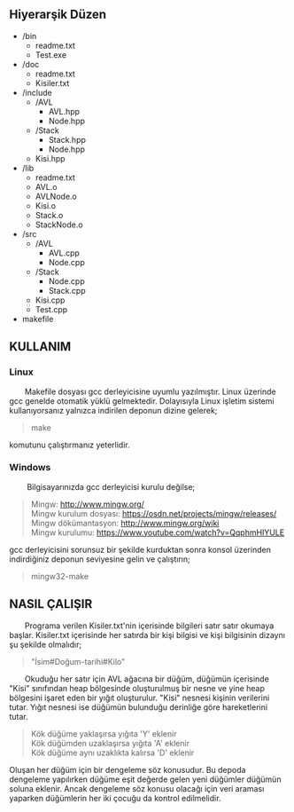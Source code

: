 ## Hiyerarşik Düzen

* /bin
  - readme.txt
  - Test.exe
* /doc
  - readme.txt
  - Kisiler.txt
* /include
  * /AVL
    - AVL.hpp
    - Node.hpp
  * /Stack
    - Stack.hpp
    - Node.hpp
  - Kisi.hpp
* /lib
  - readme.txt
  - AVL.o
  - AVLNode.o
  - Kisi.o
  - Stack.o
  - StackNode.o
* /src
  * /AVL
    - AVL.cpp
    - Node.cpp
  * /Stack
    - Node.cpp
    - Stack.cpp
  - Kisi.cpp
  - Test.cpp
* makefile

## KULLANIM
### Linux
&emsp;&emsp;Makefile dosyası gcc derleyicisine uyumlu yazılmıştır. Linux üzerinde gcc genelde otomatik yüklü gelmektedir. Dolayısıyla Linux işletim sistemi kullanıyorsanız yalnızca indirilen deponun dizine gelerek;
> make

komutunu çalıştırmanız yeterlidir.

### Windows
&emsp;&emsp; Bilgisayarınızda gcc derleyicisi kurulu değilse;
> Mingw: http://www.mingw.org/  
> Mingw kurulum dosyası: https://osdn.net/projects/mingw/releases/  
> Mingw dökümantasyon: http://www.mingw.org/wiki  
> Mingw kurulumu: https://www.youtube.com/watch?v=QqphmHIYULE  

gcc derleyicisini sorunsuz bir şekilde kurduktan sonra konsol üzerinden indirdiğiniz deponun seviyesine gelin ve çalıştırın;

> mingw32-make

## NASIL ÇALIŞIR
&emsp;&emsp;Programa verilen Kisiler.txt'nin içerisinde bilgileri satır satır okumaya başlar. Kisiler.txt içerisinde her satırda bir kişi bilgisi ve kişi bilgisinin dizaynı şu şekilde olmalıdır;
> "İsim#Doğum-tarihi#Kilo"

&emsp;&emsp;Okuduğu her satır için AVL ağacına bir düğüm, düğümün içerisinde "Kisi" sınıfından heap bölgesinde oluşturulmuş bir nesne ve yine heap bölgesini işaret eden bir yığıt oluşturulur. "Kisi" nesnesi kişinin verilerini tutar. Yığıt nesnesi ise düğümün bulunduğu derinliğe göre hareketlerini tutar.
> Kök düğüme yaklaşırsa yığıta 'Y' eklenir  
> Kök düğümden uzaklaşırsa yığıta 'A' eklenir  
> Kök düğüme aynı uzaklıkta kalırsa 'D' eklenir  

Oluşan her düğüm için bir dengeleme söz konusudur. Bu depoda dengeleme yapılırken düğüme eşit değerde gelen yeni düğümler düğümün soluna eklenir. Ancak dengeleme söz konusu olacağı için veri araması yaparken düğümlerin her iki çocuğu da kontrol edilmelidir.
